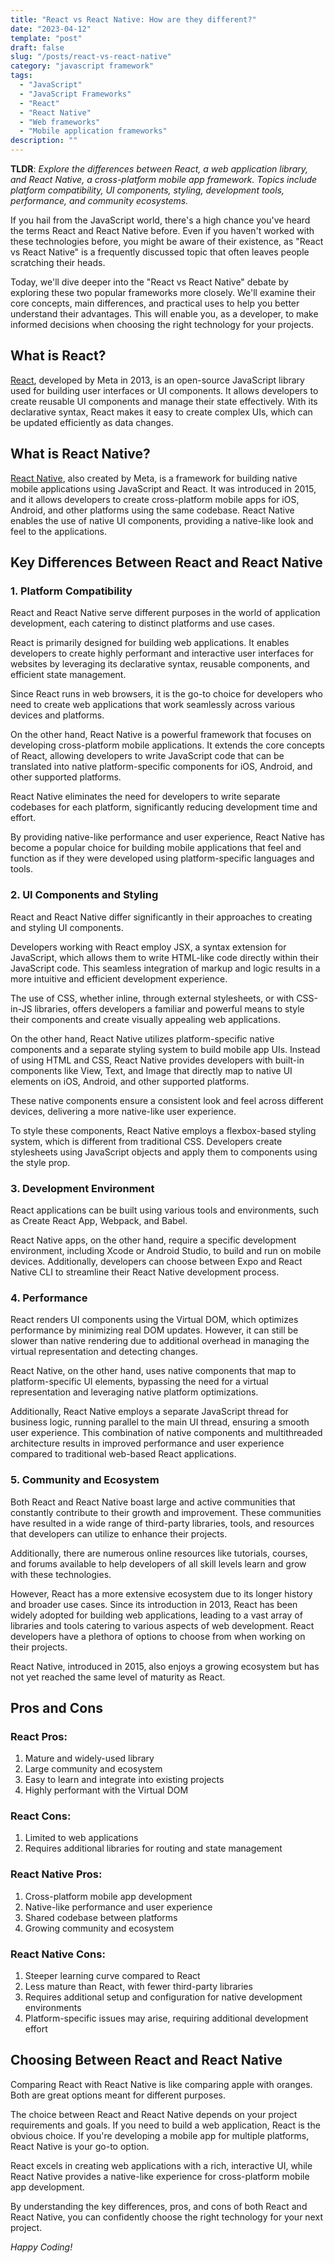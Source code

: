 ```yaml
---
title: "React vs React Native: How are they different?"
date: "2023-04-12"
template: "post"
draft: false
slug: "/posts/react-vs-react-native"
category: "javascript framework"
tags:
  - "JavaScript"
  - "JavaScript Frameworks"
  - "React"
  - "React Native"
  - "Web frameworks"
  - "Mobile application frameworks"
description: ""
---
```


**TLDR**: _Explore the differences between React, a web application library, and React Native, a cross-platform mobile app framework. Topics include platform compatibility, UI components, styling, development tools, performance, and community ecosystems._

If you hail from the JavaScript world, there's a high chance you've heard the terms React and React Native before. Even if you haven't worked with these technologies before, you might be aware of their existence, as "React vs React Native" is a frequently discussed topic that often leaves people scratching their heads.

Today, we'll dive deeper into the "React vs React Native" debate by exploring these two popular frameworks more closely. We'll examine their core concepts, main differences, and practical uses to help you better understand their advantages. This will enable you, as a developer, to make informed decisions when choosing the right technology for your projects.

## What is React?

[React](https://react.dev/), developed by Meta in 2013, is an open-source JavaScript library used for building user interfaces or UI components. It allows developers to create reusable UI components and manage their state effectively. With its declarative syntax, React makes it easy to create complex UIs, which can be updated efficiently as data changes.

## What is React Native?

[React Native](https://reactnative.dev/), also created by Meta, is a framework for building native mobile applications using JavaScript and React. It was introduced in 2015, and it allows developers to create cross-platform mobile apps for iOS, Android, and other platforms using the same codebase. React Native enables the use of native UI components, providing a native-like look and feel to the applications.

## Key Differences Between React and React Native

### 1. Platform Compatibility

React and React Native serve different purposes in the world of application development, each catering to distinct platforms and use cases.

React is primarily designed for building web applications. It enables developers to create highly performant and interactive user interfaces for websites by leveraging its declarative syntax, reusable components, and efficient state management.

Since React runs in web browsers, it is the go-to choice for developers who need to create web applications that work seamlessly across various devices and platforms.

On the other hand, React Native is a powerful framework that focuses on developing cross-platform mobile applications. It extends the core concepts of React, allowing developers to write JavaScript code that can be translated into native platform-specific components for iOS, Android, and other supported platforms.

React Native eliminates the need for developers to write separate codebases for each platform, significantly reducing development time and effort.

By providing native-like performance and user experience, React Native has become a popular choice for building mobile applications that feel and function as if they were developed using platform-specific languages and tools.

### 2. UI Components and Styling

React and React Native differ significantly in their approaches to creating and styling UI components.

Developers working with React employ JSX, a syntax extension for JavaScript, which allows them to write HTML-like code directly within their JavaScript code. This seamless integration of markup and logic results in a more intuitive and efficient development experience.

The use of CSS, whether inline, through external stylesheets, or with CSS-in-JS libraries, offers developers a familiar and powerful means to style their components and create visually appealing web applications.

On the other hand, React Native utilizes platform-specific native components and a separate styling system to build mobile app UIs. Instead of using HTML and CSS, React Native provides developers with built-in components like View, Text, and Image that directly map to native UI elements on iOS, Android, and other supported platforms.

These native components ensure a consistent look and feel across different devices, delivering a more native-like user experience.

To style these components, React Native employs a flexbox-based styling system, which is different from traditional CSS. Developers create stylesheets using JavaScript objects and apply them to components using the style prop.

### 3. Development Environment

React applications can be built using various tools and environments, such as Create React App, Webpack, and Babel.

React Native apps, on the other hand, require a specific development environment, including Xcode or Android Studio, to build and run on mobile devices. Additionally, developers can choose between Expo and React Native CLI to streamline their React Native development process.

### 4. Performance

React renders UI components using the Virtual DOM, which optimizes performance by minimizing real DOM updates. However, it can still be slower than native rendering due to additional overhead in managing the virtual representation and detecting changes.

React Native, on the other hand, uses native components that map to platform-specific UI elements, bypassing the need for a virtual representation and leveraging native platform optimizations.

Additionally, React Native employs a separate JavaScript thread for business logic, running parallel to the main UI thread, ensuring a smooth user experience. This combination of native components and multithreaded architecture results in improved performance and user experience compared to traditional web-based React applications.

### 5. Community and Ecosystem

Both React and React Native boast large and active communities that constantly contribute to their growth and improvement. These communities have resulted in a wide range of third-party libraries, tools, and resources that developers can utilize to enhance their projects.

Additionally, there are numerous online resources like tutorials, courses, and forums available to help developers of all skill levels learn and grow with these technologies.

However, React has a more extensive ecosystem due to its longer history and broader use cases. Since its introduction in 2013, React has been widely adopted for building web applications, leading to a vast array of libraries and tools catering to various aspects of web development. React developers have a plethora of options to choose from when working on their projects.

React Native, introduced in 2015, also enjoys a growing ecosystem but has not yet reached the same level of maturity as React.

## Pros and Cons

### React Pros:

1. Mature and widely-used library
2. Large community and ecosystem
3. Easy to learn and integrate into existing projects
4. Highly performant with the Virtual DOM

### React Cons:

1. Limited to web applications
2. Requires additional libraries for routing and state management

### React Native Pros:

1. Cross-platform mobile app development
2. Native-like performance and user experience
3. Shared codebase between platforms
4. Growing community and ecosystem

### React Native Cons:

1. Steeper learning curve compared to React
2. Less mature than React, with fewer third-party libraries
3. Requires additional setup and configuration for native development environments
4. Platform-specific issues may arise, requiring additional development effort

## Choosing Between React and React Native

Comparing React with React Native is like comparing apple with oranges. Both are great options meant for different purposes.

The choice between React and React Native depends on your project requirements and goals. If you need to build a web application, React is the obvious choice. If you're developing a mobile app for multiple platforms, React Native is your go-to option.

React excels in creating web applications with a rich, interactive UI, while React Native provides a native-like experience for cross-platform mobile app development.

By understanding the key differences, pros, and cons of both React and React Native, you can confidently choose the right technology for your next project.

_Happy Coding!_
